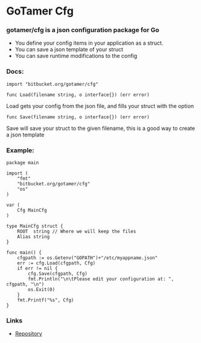 GoTamer Cfg
===========

### gotamer/cfg is a json configuration package for Go

 * You define your config items in your application as a struct.
 * You can save a json template of your struct
 * You can save runtime modifications to the config

### Docs:

    import "bitbucket.org/gotamer/cfg"

	func Load(filename string, o interface{}) (err error)
Load gets your config from the json file, and fills your struct with the option

	func Save(filename string, o interface{}) (err error)	
Save will save your struct to the given filename, this is a good way to create a json template

### Example:

	package main

	import (
		"fmt"
		"bitbucket.org/gotamer/cfg"
		"os"
	)

	var (
		Cfg MainCfg
	)

	type MainCfg struct {
		ROOT  string // Where we will keep the files
		Alias string
	}

	func main() {
		cfgpath := os.Getenv("GOPATH")+"/etc/myappname.json"
		err := cfg.Load(cfgpath, Cfg)
		if err != nil {
			cfg.Save(cfgpath, Cfg)
			fmt.Println("\n\tPlease edit your configuration at: ", cfgpath, "\n")
			os.Exit(0)
		}
		fmt.Printf("%s", Cfg)
	}


### Links
 * [Repository](https://bitbucket.org/gotamer/cfg "GoTamer Repository")
